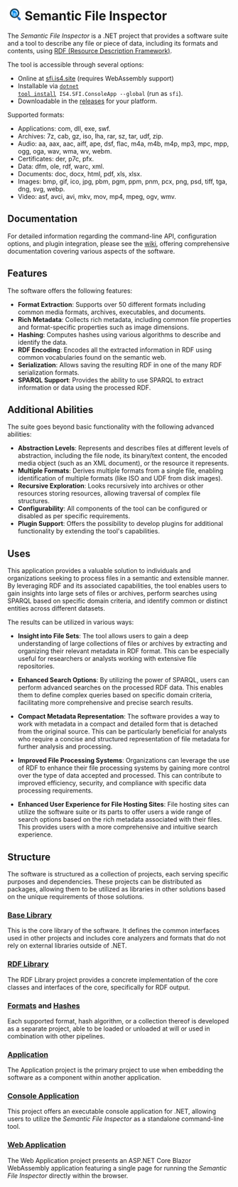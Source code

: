 <img src="icon.png" height="32"> Semantic File Inspector
==========

The *Semantic File Inspector* is a .NET project that provides a software suite and a tool to describe any file or piece of data, including its formats and contents, using [RDF (Resource Description Framework)](https://www.w3.org/TR/rdf-primer/).

The tool is accessible through several options:

- Online at [sfi.is4.site](https://sfi.is4.site/) (requires WebAssembly support)
- Installable via <code>[dotnet tool install](https://learn.microsoft.com/en-us/dotnet/core/tools/dotnet-tool-install) IS4.SFI.ConsoleApp --global</code> (run as `sfi`).
- Downloadable in the [releases](//github.com/IS4Code/SFI/releases) for your platform.

Supported formats:

* Applications: com, dll, exe, swf.
* Archives: 7z, cab, gz, iso, lha, rar, sz, tar, udf, zip.
* Audio: aa, aax, aac, aiff, ape, dsf, flac, m4a, m4b, m4p, mp3, mpc, mpp, ogg, oga, wav, wma, wv, webm.
* Certificates: der, p7c, pfx.
* Data: dfm, ole, rdf, warc, xml.
* Documents: doc, docx, html, pdf, xls, xlsx.
* Images: bmp, gif, ico, jpg, pbm, pgm, ppm, pnm, pcx, png, psd, tiff, tga, dng, svg, webp.
* Video: asf, avci, avi, mkv, mov, mp4, mpeg, ogv, wmv.

## Documentation

For detailed information regarding the command-line API, configuration options, and plugin integration, please see the [wiki](//github.com/IS4Code/SFI/wiki), offering comprehensive documentation covering various aspects of the software.

## Features

The software offers the following features:

- **Format Extraction**: Supports over 50 different formats including common media formats, archives, executables, and documents.
- **Rich Metadata**: Collects rich metadata, including common file properties and format-specific properties such as image dimensions.
- **Hashing**: Computes hashes using various algorithms to describe and identify the data.
- **RDF Encoding**: Encodes all the extracted information in RDF using common vocabularies found on the semantic web.
- **Serialization**: Allows saving the resulting RDF in one of the many RDF serialization formats.
- **SPARQL Support**: Provides the ability to use SPARQL to extract information or data using the processed RDF.

## Additional Abilities

The suite goes beyond basic functionality with the following advanced abilities:

- **Abstraction Levels**: Represents and describes files at different levels of abstraction, including the file node, its binary/text content, the encoded media object (such as an XML document), or the resource it represents.
- **Multiple Formats**: Derives multiple formats from a single file, enabling identification of multiple formats (like ISO and UDF from disk images).
- **Recursive Exploration**: Looks recursively into archives or other resources storing resources, allowing traversal of complex file structures.
- **Configurability**: All components of the tool can be configured or disabled as per specific requirements.
- **Plugin Support**: Offers the possibility to develop plugins for additional functionality by extending the tool's capabilities.

## Uses

This application provides a valuable solution to individuals and organizations seeking to process files in a semantic and extensible manner. By leveraging RDF and its associated capabilities, the tool enables users to gain insights into large sets of files or archives, perform searches using SPARQL based on specific domain criteria, and identify common or distinct entities across different datasets.

The results can be utilized in various ways:

- **Insight into File Sets**: The tool allows users to gain a deep understanding of large collections of files or archives by extracting and organizing their relevant metadata in RDF format. This can be especially useful for researchers or analysts working with extensive file repositories.

- **Enhanced Search Options**: By utilizing the power of SPARQL, users can perform advanced searches on the processed RDF data. This enables them to define complex queries based on specific domain criteria, facilitating more comprehensive and precise search results.

- **Compact Metadata Representation**: The software provides a way to work with metadata in a compact and detailed form that is detached from the original source. This can be particularly beneficial for analysts who require a concise and structured representation of file metadata for further analysis and processing.

- **Improved File Processing Systems**: Organizations can leverage the use of RDF to enhance their file processing systems by gaining more control over the type of data accepted and processed. This can contribute to improved efficiency, security, and compliance with specific data processing requirements.

- **Enhanced User Experience for File Hosting Sites**: File hosting sites can utilize the software suite or its parts to offer users a wide range of search options based on the rich metadata associated with their files. This provides users with a more comprehensive and intuitive search experience.

## Structure

The software is structured as a collection of projects, each serving specific purposes and dependencies. These projects can be distributed as packages, allowing them to be utilized as libraries in other solutions based on the unique requirements of those solutions.

### [Base Library](SFI)

This is the core library of the software. It defines the common interfaces used in other projects and includes core analyzers and formats that do not rely on external libraries outside of .NET.

### [RDF Library](SFI.RDF)

The RDF Library project provides a concrete implementation of the core classes and interfaces of the core, specifically for RDF output.

### [Formats](SFI.Formats) and [Hashes](SFI.Hashes)

Each supported format, hash algorithm, or a collection thereof is developed as a separate project, able to be loaded or unloaded at will or used in combination with other pipelines.

### [Application](SFI.Application)

The Application project is the primary project to use when embedding the software as a component within another application.

### [Console Application](SFI.ConsoleApp)

This project offers an executable console application for .NET, allowing users to utilize the *Semantic File Inspector* as a standalone command-line tool.

### [Web Application](SFI.WebApp)

The Web Application project presents an ASP.NET Core Blazor WebAssembly application featuring a single page for running the *Semantic File Inspector* directly within the browser.
